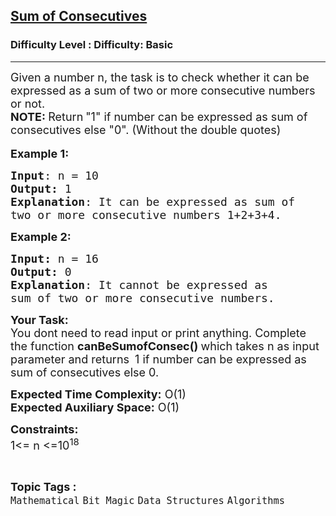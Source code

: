 <h2><a href="https://www.geeksforgeeks.org/problems/sum-of-consecutives1030/1?page=13&difficulty=Basic&status=unsolved,attempted&sortBy=accuracy">Sum of Consecutives</a></h2><h3>Difficulty Level : Difficulty: Basic</h3><hr><div class="problems_problem_content__Xm_eO"><p><span style="font-size:18px">Given a number n, the task is to check whether it can be expressed as a sum of two or more consecutive numbers or not.<br>
<strong>NOTE:&nbsp;</strong>Return</span>&nbsp;<span style="font-size:18px">"1" if number can be expressed as sum of consecutives else "0". (Without the&nbsp;double quotes)</span><br>
<br>
<span style="font-size:18px"><strong>Example 1:</strong></span></p>

<pre><span style="font-size:18px"><strong>Input</strong>: n = 10
<strong>Output:</strong>&nbsp;1&nbsp;
<strong>Explanation</strong>: It can be expressed as sum of 
two or more consecutive numbers 1+2+3+4.</span><span style="font-size:18px">
</span></pre>

<p><span style="font-size:18px"><strong>Example 2:</strong></span></p>

<pre><span style="font-size:18px"><strong>Input:</strong> n = 16
<strong>Output:&nbsp;</strong>0
<strong>Explanation</strong>: It cannot be expressed as 
sum of two or more consecutive numbers.</span></pre>

<p><span style="font-size:18px"><strong>Your Task:&nbsp;&nbsp;</strong><br>
You dont need to read input or print anything. Complete the function <strong>canBeSumofConsec</strong></span><span style="font-size:18px"><strong>()&nbsp;</strong>which takes n&nbsp;as input parameter and returns&nbsp;</span>&nbsp;<span style="font-size:18px">1&nbsp;if number can be expressed as sum of consecutives else 0.</span></p>

<p><span style="font-size:18px"><strong>Expected Time Complexity:</strong> O(1)<br>
<strong>Expected Auxiliary Space:</strong> O(1)</span></p>

<p><span style="font-size:18px"><strong>Constraints:</strong><br>
1&lt;= n&nbsp;&lt;=10<sup>18</sup></span></p>
</div><br><p><span style=font-size:18px><strong>Topic Tags : </strong><br><code>Mathematical</code>&nbsp;<code>Bit Magic</code>&nbsp;<code>Data Structures</code>&nbsp;<code>Algorithms</code>&nbsp;